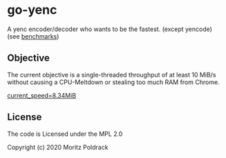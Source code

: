 # go-yenc

A yenc encoder/decoder who wants to be the fastest. (except yencode) (see 
[benchmarks](https://git.sr.ht/~poldi1405/go-yenc/tree/master/item/testdata/benchmarks/README.md))

## Objective

The current objective is a single-threaded throughput of at least 10 MiB/s
without causing a CPU-Meltdown or stealing too much RAM from Chrome.

[current_speed=8.34MiB](https://img.shields.io/badge/current_speed-8.34_MiB%2Fs-yellow)

## License

The code is Licensed under the MPL 2.0

Copyright (c) 2020 Moritz Poldrack
